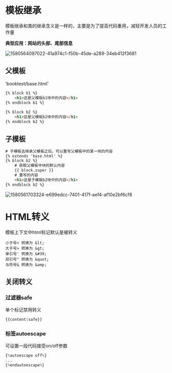# 模板继承

模板继承和类的继承含义是一样的，主要是为了提高代码重用，减轻开发人员的工作量

**典型应用：网站的头部、尾部信息**

![1580564097022-41a974c1-f50b-45de-a289-34eb412f3681](D:\Note\python\Django\图片\1580564097022-41a974c1-f50b-45de-a289-34eb412f3681.png)



## 父模板

‘booktest/base.html'

~~~ html
{% block b1 %}
    <h1>这是父模板b1块中的内容</h1>
{% endblock b1 %}
  
{% block b2 %}
    <h1>这是父模板b2块中的内容</h1>
{% endblock b2 %}
~~~



## 子模板

~~~ html
# 子模板去继承父模板之后，可以重写父模板中的某一块的内容
{% extends 'base.html' %}
{% block b2 %}
	# 获取父模板中块的默认内容
    {{ block.super }}
	# 重写的内容
    <h1>这是子模板b2块中的内容</h1>
{% endblock b2 %}
~~~

![1580561703324-e699edcc-7401-417f-aef4-af10e2bf6cf8](D:\Note\python\Django\图片\1580561703324-e699edcc-7401-417f-aef4-af10e2bf6cf8.png)



# HTML转义

模板上下文中html标记默认是被转义

~~~ Plain Text
小于号< 转换为 &lt;
大于号> 转换为 &gt;
单引号' 转换为 &#39;
双引号" 转换为 &quot;
与符号& 转换为 &amp;
~~~



## 关闭转义

### 过滤器safe

单个标记禁用转义

~~~ python
{{content|safe}}
~~~



### 标签autoescape

可设置一段代码接受on/off参数

~~~ 	python
{%autoescape off%}
...
{%endautoescape%}
~~~

